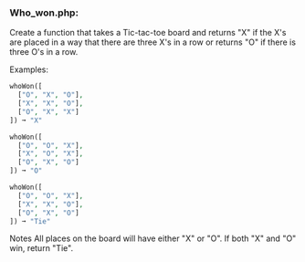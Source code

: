### Who_won.php:

Create a function that takes a Tic-tac-toe board and returns "X" if the X's are placed in a way that there are three X's in a row or returns "O" if there is three O's in a row.

Examples:
```php
whoWon([
  ["O", "X", "O"],
  ["X", "X", "O"],
  ["O", "X", "X"]
]) ➞ "X"

whoWon([
  ["O", "O", "X"],
  ["X", "O", "X"],
  ["O", "X", "O"]
]) ➞ "O"

whoWon([
  ["O", "O", "X"],
  ["X", "X", "O"],
  ["O", "X", "O"]
]) ➞ "Tie"
```
Notes
All places on the board will have either "X" or "O".
If both "X" and "O" win, return "Tie".
